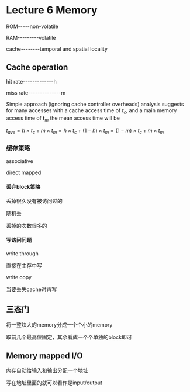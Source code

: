 # Lecture 6 Memory

ROM-----non-volatile

RAM---------volatile

cache--------temporal and spatial locality

## Cache operation

hit rate-------------h

miss rate--------------m

Simple approach (ignoring cache controller overheads) analysis suggests for many accesses with a cache access time of $t_{c}$, and a main memory access time of $\boldsymbol{t}_{m}$ the mean access time will be

$t_{a v e}=h \times t_{c}+m \times t_{m}=h \times t_{c}+(1-h) \times t_{m}=(1-m) \times t_{c}+m \times t_{m}$

### 缓存策略

associative

direct mapped

#### 丢弃block策略

丢掉很久没有被访问过的

随机丢

丢掉的次数很多的

#### 写访问问题

write through

直接在主存中写

write copy

当要丢失cache时再写

## 三态门

将一整块大的memory分成一个个小的memory

取前几个最高位固定，其余看成一个个单独的block即可

## Memory mapped I/O

内存自动给输入和输出分配一个地址

写在地址里面的就可以看作是input/output
